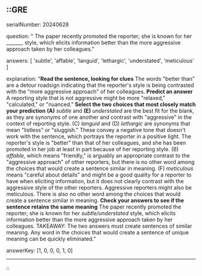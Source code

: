 ::GRE
---

serialNumber: 20240628

question: " The paper recently promoted the reporter; she is known for her _______ style, which elicits information better than the more aggressive approach taken by her colleagues."

answers: [
  'subtle',
  'affable',
  'languid',
  'lethargic',
  'understated',
  'meticulous'
]

explanation: "<strong>Read the sentence, looking for clues</strong> The words \"better than\" are a detour roadsign indicating that the reporter's style is being contrasted with the \"more aggressive approach\" of her colleagues. <strong>Predict an answer</strong> A reporting style that is not aggressive might be more \"relaxed,\" \"calculated,\" or \"nuanced.\" <strong>Select the two choices that most closely match your prediction</strong> <strong>(A)</strong> <i>subtle</i> and <strong>(E)</strong> <i>understated</i> are the best fit for the blank, as they are synonyms of one another and contrast with \"aggressive\" in the context of reporting style. (C) <i>languid</i> and (D) <i>lethargic</i> are synonyms that mean \"listless\" or \"sluggish.\" These convey a negative tone that doesn't work with the sentence, which portrays the reporter in a positive light. The reporter's style is \"better\" than that of her colleagues, and she has been promoted in her job at least in part because of her reporting style. (B) <i>affable,</i> which means \"friendly,\" is arguably an appropriate contrast to the \"aggressive approach\" of other reporters, but there is no other word among the choices that would create a sentence similar in meaning. (F) <i>meticulous</i> means \"careful about details\" and might be a good quality for a reporter to have when eliciting information, but it does not clearly contrast with the aggressive style of the other reporters. Aggressive reporters might also be meticulous. There is also no other word among the choices that would create a sentence similar in meaning. <strong>Check your answers to see if the sentence retains the same meaning</strong> The paper recently promoted the reporter; she is known for her <i>subtle/understated</i> style, which elicits information better than the more aggressive approach taken by her colleagues. TAKEAWAY: The two answers must create sentences of similar meaning. Any word in the choices that would create a sentence of unique meaning can be quickly eliminated."

answerKey: [1, 0, 0, 0, 1, 0]

---
::